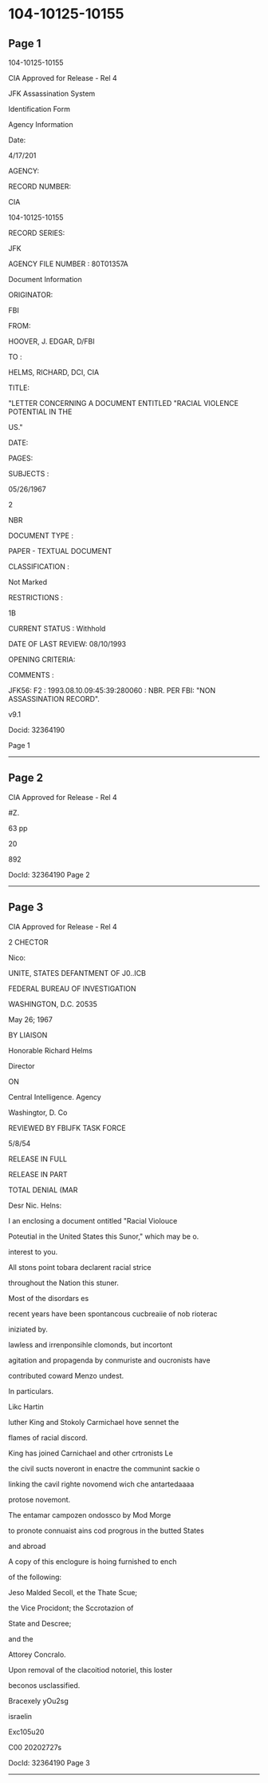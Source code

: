 # 104-10125-10155

## Page 1

104-10125-10155

CIA Approved for Release - Rel 4

JFK Assassination System

Identification Form

Agency Information

Date:

4/17/201

AGENCY:

RECORD NUMBER:

CIA

104-10125-10155

RECORD SERIES:

JFK

AGENCY FILE NUMBER : 80T01357A

Document Information

ORIGINATOR:

FBI

FROM:

HOOVER, J. EDGAR, D/FBI

TO :

HELMS, RICHARD, DCI, CIA

TITLE:

"LETTER CONCERNING A DOCUMENT ENTITLED "RACIAL VIOLENCE POTENTIAL IN THE

US."

DATE:

PAGES:

SUBJECTS :

05/26/1967

2

NBR

DOCUMENT TYPE :

PAPER - TEXTUAL DOCUMENT

CLASSIFICATION :

Not Marked

RESTRICTIONS :

1B

CURRENT STATUS : Withhold

DATE OF LAST REVIEW: 08/10/1993

OPENING CRITERIA:

COMMENTS :

JFK56: F2 : 1993.08.10.09:45:39:280060 : NBR. PER FBI: "NON ASSASSINATION RECORD".

v9.1

Docid: 32364190

Page 1

---

## Page 2

CIA Approved for Release - Rel 4

#Z.

63 pp

20

892

DocId: 32364190 Page 2

---

## Page 3

CIA Approved for Release - Rel 4

2 CHECTOR

Nico:

UNITE, STATES DEFANTMENT OF J0..ICB

FEDERAL BUREAU OF INVESTIGATION

WASHINGTON, D.C. 20535

May 26; 1967

BY LIAISON

Honorable Richard Helms

Director

ON

Central Intelligence. Agency

Washingtor, D. Co

REVIEWED BY FBIJFK TASK FORCE

5/8/54

RELEASE IN FULL

RELEASE IN PART

TOTAL DENIAL (MAR

Desr Nic. Helns:

I an enclosing a document ontitled "Racial Violouce

Poteutial in the United States this Sunor," which may be o.

interest to you.

All stons point tobara declarent racial strice

throughout the Nation this stuner.

Most of the disordars es

recent years have been spontancous cucbreaiie of nob rioterac

iniziated by.

lawless and irrenponsihle clomonds, but incortont

agitation and propagenda by conmuriste and oucronists have

contributed coward Menzo undest.

In particulars.

Likc Hartin

luther King and Stokoly Carmichael hove sennet the

flames of racial discord.

King has joined Carnichael and other crtronists Le

the civil sucts noveront in enactre the communint sackie o

linking the cavil righte novomend wich che antartedaaaa

protose novemont.

The entamar campozen ondossco by Mod Morge

to pronote connuaist ains cod progrous in the butted States

and abroad

A copy of this enclogure is hoing furnished to ench

of the following:

Jeso Malded Secoll, et the Thate Scue;

the Vice Procidont; the Sccrotazion of

State and Descree;

and the

Attorey Concralo.

Upon removal of the clacoitiod notoriel, this loster

beconos usclassified.

Bracexely yOu2sg

israelin

Exc105u20

C00 20202727s

DocId: 32364190 Page 3

---

